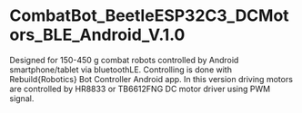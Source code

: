 # CombatBot_BeetleESP32C3_DCMotors_BLE_Android_V.1.0
Designed for 150-450 g combat robots controlled by Android smartphone/tablet via bluetoothLE. Controlling is done with Rebuild{Robotics} Bot Controller Android app. In this version driving motors are controlled by HR8833 or TB6612FNG DC motor driver using PWM signal.
